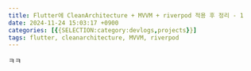 ```yaml
---
title: Flutter에 CleanArchitecture + MVVM + riverpod 적용 후 정리 - 1
date: 2024-11-24 15:03:17 +0900
categories: [{{SELECTION:category:devlogs,projects}}]
tags: flutter, cleanarchitecture, MVVM, riverpod
---
```


ㅋㅋ
